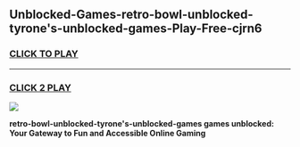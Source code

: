 
## Unblocked-Games-retro-bowl-unblocked-tyrone's-unblocked-games-Play-Free-cjrn6
<h3>
<a href="https://premium76.site?title=retro-bowl-unblocked-tyrone's-unblocked-games&ref=17A">CLICK TO PLAY</a></h3>
<hr>

<h3>
<a href="https://premium76.site?title=retro-bowl-unblocked-tyrone's-unblocked-games&ref=17A">CLICK 2 PLAY</a>
  
</h3>

<a href="https://premium76.site?title=retro-bowl-unblocked-tyrone's-unblocked-games&ref=17A"><img src="https://clearcache.store/games.png"></a>


**retro-bowl-unblocked-tyrone's-unblocked-games games unblocked: Your Gateway to Fun and Accessible Online Gaming**
